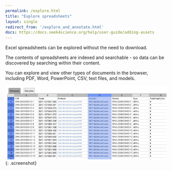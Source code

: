 ```yaml
---
permalink: /explore.html
title: "Explore spreadsheets"
layout: single
redirect_from: '/explore_and_annotate.html'
docs: https://docs.seek4science.org/help/user-guide/adding-assets
---
```


Excel spreadsheets can be explored without the need to download.

The contents of spreadsheets are indexed and searchable - so data can be discovered by searching within their content.

You can explore and view other types of documents in the browser, including PDF, Word, PowerPoint, CSV, text files, and models. 

![Excel feature](/assets/images/Excel-feature.png){: .screenshot}